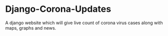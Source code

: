 # Django-Corona-Updates
A django website which will give live count of corona virus cases along with maps, graphs and news.
